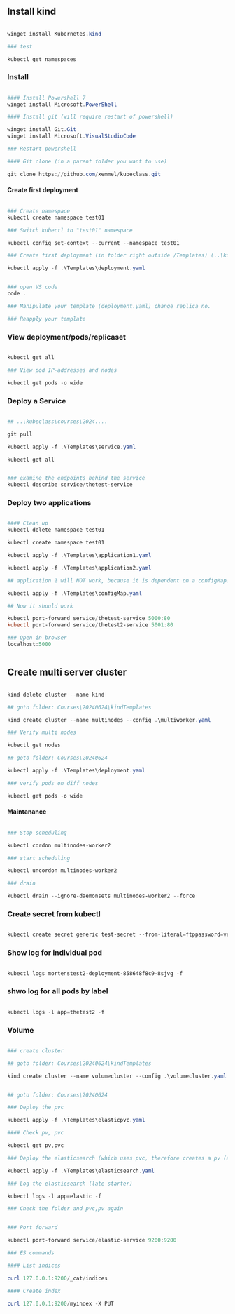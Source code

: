 ## Install kind

```powershell

winget install Kubernetes.kind

### test

kubectl get namespaces


```


### Install

```powershell

#### Install Powershell 7
winget install Microsoft.PowerShell

#### Install git (will require restart of powershell)

winget install Git.Git
winget install Microsoft.VisualStudioCode

### Restart powershell

#### Git clone (in a parent folder you want to use)

git clone https://github.com/xemmel/kubeclass.git

```


#### Create first deployment


```powershell

### Create namespace 
kubectl create namespace test01

### Switch kubectl to "test01" namespace

kubectl config set-context --current --namespace test01

### Create first deployment (in folder right outside /Templates) (..\kubeclass\Courses\20240624)

kubectl apply -f .\Templates\deployment.yaml


### open VS code
code .

### Manipulate your template (deployment.yaml) change replica no.

### Reapply your template

```

### View deployment/pods/replicaset


```powershell

kubectl get all

### View pod IP-addresses and nodes

kubectl get pods -o wide


```


### Deploy a Service

```powershell

## ..\kubeclass\courses\2024....

git pull

kubectl apply -f .\Templates\service.yaml

kubectl get all


### examine the endpoints behind the service
kubectl describe service/thetest-service

```


### Deploy two applications

```powershell

#### Clean up
kubectl delete namespace test01

kubectl create namespace test01

kubectl apply -f .\Templates\application1.yaml

kubectl apply -f .\Templates\application2.yaml

## application 1 will NOT work, because it is dependent on a configMap!!

kubectl apply -f .\Templates\configMap.yaml

## Now it should work

kubectl port-forward service/thetest-service 5000:80
kubectl port-forward service/thetest2-service 5001:80

### Open in browser
localhost:5000



```


## Create multi server cluster

```powershell

kind delete cluster --name kind

## goto folder: Courses\20240624\kindTemplates

kind create cluster --name multinodes --config .\multiworker.yaml

### Verify multi nodes

kubectl get nodes

## goto folder: Courses\20240624

kubectl apply -f .\Templates\deployment.yaml

### verify pods on diff nodes

kubectl get pods -o wide

```


#### Maintanance

```powershell

### Stop scheduling

kubectl cordon multinodes-worker2

### start scheduling

kubectl uncordon multinodes-worker2

### drain

kubectl drain --ignore-daemonsets multinodes-worker2 --force

```


### Create secret from kubectl

```powershell

kubectl create secret generic test-secret --from-literal=ftppassword=verysecretagain


```

### Show log for individual pod

```powershell

kubectl logs mortenstest2-deployment-858648f8c9-8sjvg -f

```

### shwo log for all pods by label

```powershell

kubectl logs -l app=thetest2 -f

```


### Volume

```powershell

### create cluster

## goto folder: Courses\20240624\kindTemplates

kind create cluster --name volumecluster --config .\volumecluster.yaml


## goto folder: Courses\20240624

### Deploy the pvc

kubectl apply -f .\Templates\elasticpvc.yaml

#### Check pv, pvc

kubectl get pv,pvc

### Deploy the elasticsearch (which uses pvc, therefore creates a pv (and a local folder))

kubectl apply -f .\Templates\elasticsearch.yaml

### Log the elasticsearch (late starter)

kubectl logs -l app=elastic -f

### Check the folder and pvc,pv again


### Port forward

kubectl port-forward service/elastic-service 9200:9200

### ES commands

#### List indices

curl 127.0.0.1:9200/_cat/indices

#### Create index

curl 127.0.0.1:9200/myindex -X PUT

```





